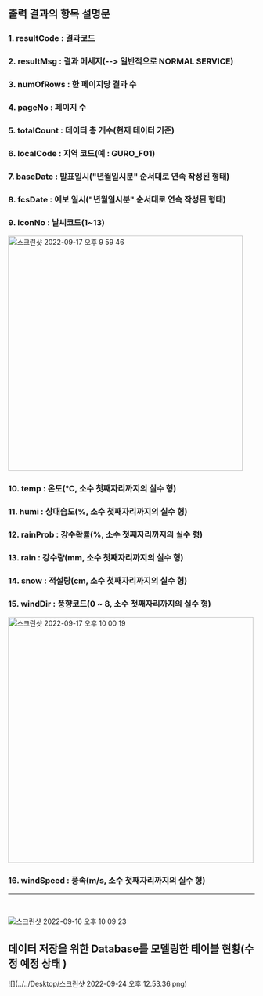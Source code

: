 ## 출력 결과의 항목 설명문

### 1. resultCode : 결과코드

### 2. resultMsg : 결과 메세지(--> 일반적으로 NORMAL SERVICE)

### 3. numOfRows : 한 페이지당 결과 수
 
### 4. pageNo : 페이지 수

### 5. totalCount : 데이터 총 개수(현재 데이터 기준)

### 6. localCode : 지역 코드(예 : GURO_F01)

### 7. baseDate :  발표일시("년월일시분" 순서대로 연속 작성된 형태)

### 8. fcsDate : 예보 일시("년월일시분" 순서대로 연속 작성된 형태)

### 9. iconNo : 날씨코드(1~13)
<img width="479" alt="스크린샷 2022-09-17 오후 9 59 46" src="https://user-images.githubusercontent.com/72461790/190858172-1ad4d898-fb36-4002-8fcc-b2d098583eda.png">

### 10. temp : 	온도(℃, 소수 첫째자리까지의 실수 형)

### 11. humi : 상대습도(%, 소수 첫째자리까지의 실수 형)

### 12. rainProb : 강수확률(%, 소수 첫째자리까지의 실수 형)

### 13. rain : 강수량(mm, 소수 첫째자리까지의 실수 형)

### 14. snow : 적설량(cm, 소수 첫째자리까지의 실수 형)

### 15. windDir : 풍향코드(0 ~ 8, 소수 첫째자리까지의 실수 형)
<img width="501" alt="스크린샷 2022-09-17 오후 10 00 19" src="https://user-images.githubusercontent.com/72461790/190858207-27fd4f21-63f7-49ab-961b-059becece9fe.png">

### 16. windSpeed : 풍속(m/s, 소수 첫째자리까지의 실수 형)
------------
&nbsp;

![스크린샷 2022-09-16 오후 10 09 23](https://user-images.githubusercontent.com/72461790/190646844-749d5aa1-cf73-4cc4-b19f-ea8286708aa9.png)

## 데이터 저장을 위한 Database를 모델링한 테이블 현황(수정 예정 상태 )

![](../../Desktop/스크린샷 2022-09-24 오후 12.53.36.png)